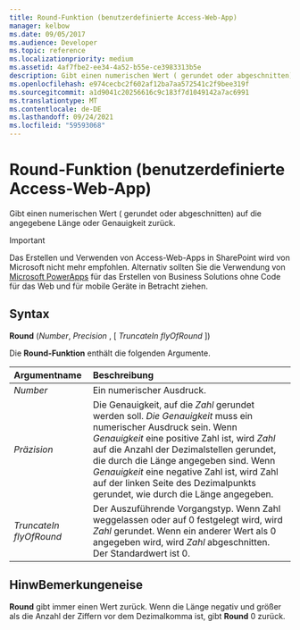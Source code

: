 ```yaml
---
title: Round-Funktion (benutzerdefinierte Access-Web-App)
manager: kelbow
ms.date: 09/05/2017
ms.audience: Developer
ms.topic: reference
ms.localizationpriority: medium
ms.assetid: 4af7fbe2-ee34-4a52-b55e-ce3983313b5e
description: Gibt einen numerischen Wert ( gerundet oder abgeschnitten) auf die angegebene Länge oder Genauigkeit zurück.
ms.openlocfilehash: e974cecbc2f602af12ba7aa572541c2f9bee319f
ms.sourcegitcommit: a1d9041c20256616c9c183f7d1049142a7ac6991
ms.translationtype: MT
ms.contentlocale: de-DE
ms.lasthandoff: 09/24/2021
ms.locfileid: "59593068"
---
```

# <a name="round-function-access-custom-web-app"></a>Round-Funktion (benutzerdefinierte Access-Web-App)

Gibt einen numerischen Wert ( gerundet oder abgeschnitten) auf die angegebene Länge oder Genauigkeit zurück.
  
> [!IMPORTANT]
> Das Erstellen und Verwenden von Access-Web-Apps in SharePoint wird von Microsoft nicht mehr empfohlen. Alternativ sollten Sie die Verwendung von [Microsoft PowerApps](https://powerapps.microsoft.com/en-us/) für das Erstellen von Business Solutions ohne Code für das Web und für mobile Geräte in Betracht ziehen. 
  
## <a name="syntax"></a>Syntax

 **Round** (*Number*, *Precision*  , [  *TruncateIn flyOfRound*  ]) 
  
Die **Round-Funktion** enthält die folgenden Argumente. 
  
|**Argumentname**|**Beschreibung**|
|:-----|:-----|
| *Number*  <br/> |Ein numerischer Ausdruck.  <br/> |
| *Präzision*  <br/> |Die Genauigkeit, auf die  *Zahl*  gerundet werden soll.  *Die Genauigkeit*  muss ein numerischer Ausdruck sein. Wenn  *Genauigkeit*  eine positive Zahl ist, wird  *Zahl*  auf die Anzahl der Dezimalstellen gerundet, die durch die Länge angegeben sind. Wenn *Genauigkeit* eine negative Zahl ist, wird Zahl auf der linken Seite des Dezimalpunkts gerundet, wie durch die Länge angegeben.   <br/> |
| *TruncateIn flyOfRound*  <br/> |Der Auszuführende Vorgangstyp. Wenn Zahl weggelassen oder auf 0 festgelegt wird, wird  *Zahl*  gerundet. Wenn ein anderer Wert als 0 angegeben wird, wird  *Zahl*  abgeschnitten. Der Standardwert ist 0.  <br/> |
   
## <a name="remarks"></a>HinwBemerkungeneise

 **Round** gibt immer einen Wert zurück. Wenn die Länge negativ und größer als die Anzahl der Ziffern vor dem Dezimalkomma ist, gibt **Round** 0 zurück. 
  

